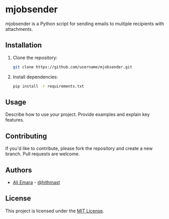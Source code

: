 
# mjobsender

mjobsender is a Python script for sending emails to multiple recipients with attachments.

## Installation

1. Clone the repository:
   ```bash
   git clone https://github.com/username/mjobsender.git
   ```

2. Install dependencies:
   ```bash
   pip install -r requirements.txt
   ```

## Usage

Describe how to use your project. Provide examples and explain key features.

## Contributing

If you'd like to contribute, please fork the repository and create a new branch. Pull requests are welcome.

## Authors

- [Ali Emara](https://github.com/hithmast) - [@hithmast](https://github.com/hithmast)

## License

This project is licensed under the [MIT License](LICENSE).
